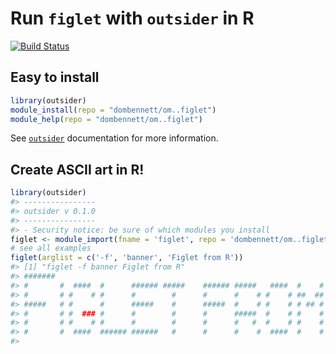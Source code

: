 
<!-- README.md is generated from README.Rmd. Please edit that file -->
<!-- devtools::rmarkdown::render("README.Rmd") -->
<!-- Rscript -e "library(knitr); knit('README.Rmd')" -->
Run `figlet` with `outsider` in R
=================================

[![Build Status](https://travis-ci.org/dombennett/om..figlet.svg?branch=master)](https://travis-ci.org/dombennett/om..figlet)

Easy to install
---------------

``` r
library(outsider)
module_install(repo = "dombennett/om..figlet")
module_help(repo = "dombennett/om..figlet")
```

See [`outsider`](https://github.com/AntonelliLab/outsider) documentation for more information.

Create ASCII art in R!
----------------------

``` r
library(outsider)
#> ----------------
#> outsider v 0.1.0
#> ----------------
#> - Security notice: be sure of which modules you install
figlet <- module_import(fname = 'figlet', repo = 'dombennett/om..figlet')
# see all examples
figlet(arglist = c('-f', 'banner', 'Figlet from R'))
#> [1] "figlet -f banner Figlet from R"
#> #######                                                                ######  
#> #       #  ####  #      ###### #####    ###### #####   ####  #    #    #     # 
#> #       # #    # #      #        #      #      #    # #    # ##  ##    #     # 
#> #####   # #      #      #####    #      #####  #    # #    # # ## #    ######  
#> #       # #  ### #      #        #      #      #####  #    # #    #    #   #   
#> #       # #    # #      #        #      #      #   #  #    # #    #    #    #  
#> #       #  ####  ###### ######   #      #      #    #  ####  #    #    #     # 
#> 
```
